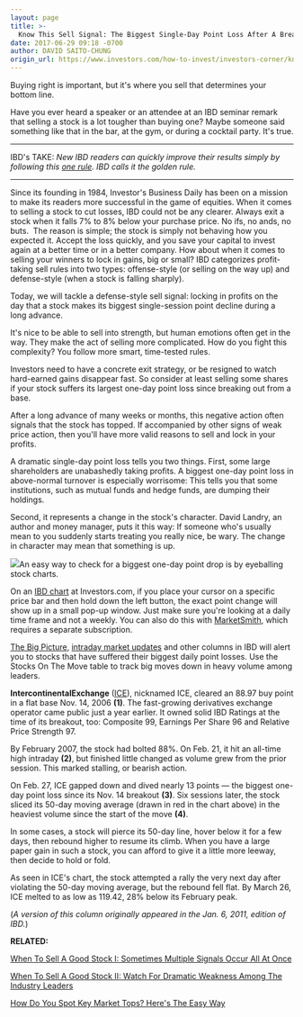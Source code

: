 ```yaml
---
layout: page
title: >-
  Know This Sell Signal: The Biggest Single-Day Point Loss After A Breakout
date: 2017-06-29 09:18 -0700
author: DAVID SAITO-CHUNG
origin_url: https://www.investors.com/how-to-invest/investors-corner/know-this-sell-signal-the-biggest-single-day-point-loss-after-a-breakout/
---
```


Buying right is important, but it's where you sell that determines your bottom line.

Have you ever heard a speaker or an attendee at an IBD seminar remark that selling a stock is a lot tougher than buying one? Maybe someone said something like that in the bar, at the gym, or during a cocktail party. It's true.

---

IBD's TAKE: _New IBD readers can quickly improve their results simply by following this [one rule](https://www.investors.com/how-to-invest/investors-corner/still-the-no-1-rule-for-stock-investors-always-cut-your-losses-short/). IBD calls it the golden rule._

---

Since its founding in 1984, Investor's Business Daily has been on a mission to make its readers more successful in the game of equities. When it comes to selling a stock to cut losses, IBD could not be any clearer. Always exit a stock when it falls 7% to 8% below your purchase price. No ifs, no ands, no buts.  The reason is simple; the stock is simply not behaving how you expected it. Accept the loss quickly, and you save your capital to invest again at a better time or in a better company.
How about when it comes to selling your winners to lock in gains, big or small? IBD categorizes profit-taking sell rules into two types: offense-style (or selling on the way up) and defense-style (when a stock is falling sharply).

Today, we will tackle a defense-style sell signal: locking in profits on the day that a stock makes its biggest single-session point decline during a long advance.

It's nice to be able to sell into strength, but human emotions often get in the way. They make the act of selling more complicated. How do you fight this complexity? You follow more smart, time-tested rules.

Investors need to have a concrete exit strategy, or be resigned to watch hard-earned gains disappear fast. So consider at least selling some shares if your stock suffers its largest one-day point loss since breaking out from a base.

After a long advance of many weeks or months, this negative action often signals that the stock has topped. If accompanied by other signs of weak price action, then you'll have more valid reasons to sell and lock in your profits.

A dramatic single-day point loss tells you two things. First, some large shareholders are unabashedly taking profits. A biggest one-day point loss in above-normal turnover is especially worrisome: This tells you that some institutions, such as mutual funds and hedge funds, are dumping their holdings.

Second, it represents a change in the stock's character. David Landry, an author and money manager, puts it this way: If someone who's usually mean to you suddenly starts treating you really nice, be wary. The change in character may mean that something is up.

![](https://www.investors.com/wp-content/uploads/2017/06/ICchart-062817.png)An easy way to check for a biggest one-day point drop is by eyeballing stock charts.

On an [IBD chart](http://research.investors.com/stock-charts/nasdaq-nasdaq-composite-0ndqc.htm?cht=pvc&type=DAILY) at Investors.com, if you place your cursor on a specific price bar and then hold down the left button, the exact point change will show up in a small pop-up window. Just make sure you're looking at a daily time frame and not a weekly. You can also do this with [MarketSmith](http://shop.investors.com/offer/splashresponsive.aspx?id=MSBigMove&src=A012GE5), which requires a separate subscription.

[The Big Picture](https://www.investors.com/category/market-trend/the-big-picture/), [intraday market updates](https://www.investors.com/category/market-trend/stock-market-today/) and other columns in IBD will alert you to stocks that have suffered their biggest daily point losses. Use the Stocks On The Move table to track big moves down in heavy volume among leaders.

**IntercontinentalExchange** ([ICE](https://research.investors.com/quote.aspx?symbol=ICE)), nicknamed ICE, cleared an 88.97 buy point in a flat base Nov. 14, 2006 **(1)**. The fast-growing derivatives exchange operator came public just a year earlier. It owned solid IBD Ratings at the time of its breakout, too: Composite 99, Earnings Per Share 96 and Relative Price Strength 97.

By February 2007, the stock had bolted 88%. On Feb. 21, it hit an all-time high intraday **(2)**, but finished little changed as volume grew from the prior session. This marked stalling, or bearish action.

On Feb. 27, ICE gapped down and dived nearly 13 points — the biggest one-day point loss since its Nov. 14 breakout **(3)**. Six sessions later, the stock sliced its 50-day moving average (drawn in red in the chart above) in the heaviest volume since the start of the move **(4)**.

In some cases, a stock will pierce its 50-day line, hover below it for a few days, then rebound higher to resume its climb. When you have a large paper gain in such a stock, you can afford to give it a little more leeway, then decide to hold or fold.

As seen in ICE's chart, the stock attempted a rally the very next day after violating the 50-day moving average, but the rebound fell flat. By March 26, ICE melted to as low as 119.42, 28% below its February peak.

(_A version of this column originally appeared in the Jan. 6, 2011, edition of IBD._)

**RELATED:**

[When To Sell A Good Stock I: Sometimes Multiple Signals Occur All At Once](https://www.investors.com/how-to-invest/investors-corner/lightning-strikes-twice-multiple-sell-signals-can-trigger-the-same-day/)

[When To Sell A Good Stock II: Watch For Dramatic Weakness Among The Industry Leaders](https://www.investors.com/how-to-invest/investors-corner/know-this-sell-rule-get-ready-for-an-exit-when-the-groups-leaders-crumble/)

[How Do You Spot Key Market Tops? Here's The Easy Way](https://www.investors.com/how-to-invest/investors-corner/how-do-you-spot-a-major-market-top-easy-look-for-heavy-distribution/)
